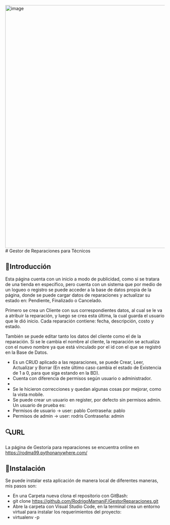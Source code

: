 <img width="1366" height="768" alt="image" src="https://github.com/user-attachments/assets/facad1ce-7690-4258-9a5f-db95af8233f9" /># Gestor de Reparaciones para Técnicos

## 📍Introducción
  Esta página cuenta con un inicio a modo de publicidad, como si se tratara de una tienda en específico, pero cuenta con un sistema que por medio de un logueo o registro se puede acceder a la base de datos propia de la página, donde se puede cargar datos de reparaciones y actualizar su estado en: Pendiente, Finalizado o Cancelado. 
  
  Primero se crea un Cliente con sus correspondientes datos, al cual se le va a atribuir la reparación, y luego se crea esta última, la cual guarda el usuario que le dió inicio. Cada reparación contiene: fecha, descripción, costo y estado.
  
  También se puede editar tanto los datos del cliente como el de la reparación. Si se le cambia el nombre al cliente, la reparación se actualiza con el nuevo nombre ya que está vinculado por el id con el que se registró en la Base de Datos.
  - Es un CRUD aplicado a las reparaciones, se puede Crear, Leer, Actualizar y Borrar (En este último caso cambia el estado de Existencia de 1 a 0, para que siga estando en la BD).
  - Cuenta con diferencia de permisos según usuario o administrador.
  - 
  - Se le hicieron correcciones y quedan algunas cosas por mejorar, como la vista mobile.
  - Se puede crear un usuario en register, por defecto sin permisos admin. Un usuario de prueba es:
  - Permisos de usuario -> user: pablo Contraseña: pablo
  - Permisos de admin -> user: rodris Contraseña: admin

## 🔍URL
 La página de Gestoría para reparaciones se encuentra online en https://rodma99.pythonanywhere.com/

##  🚀Instalación
 Se puede instalar esta aplicación de manera local de diferentes maneras, mis pasos son:
 - En una Carpeta nueva clona el repositorio con GitBash:
 - git clone https://github.com/RodrigoMamaniF/GestorReparaciones.git
 - Abre la carpeta con Visual Studio Code, en la terminal crea un entorno virtual para instalar los requerimientos del proyecto:
 - virtualenv -p 

